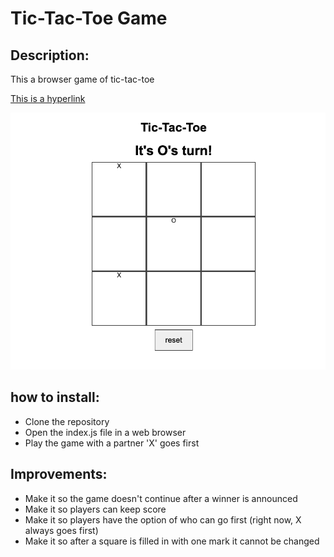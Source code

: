 # Tic-Tac-Toe Game

## Description:

This a browser game of tic-tac-toe

[This is a hyperlink](https://www.bbc.co.uk)

![insert an image](./assets/game.png "tic-tac-toe grid")

## how to install:

- Clone the repository
- Open the index.js file in a web browser
- Play the game with a partner 'X' goes first
 

## Improvements:

- Make it so the game doesn't continue after a winner is announced
- Make it so players can keep score
- Make it so players have the option of who can go first (right now, X always goes first)
- Make it so after a square is filled in with one mark it cannot be changed
